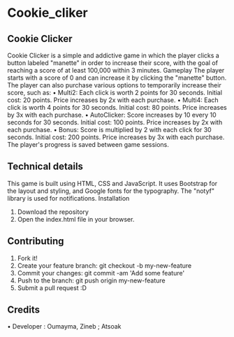 # Cookie_cliker
## Cookie Clicker
Cookie Clicker is a simple and addictive game in which the player clicks a button labeled "manette" in order to increase their score, with the goal of reaching a score of at least 100,000 within 3 minutes.
Gameplay
The player starts with a score of 0 and can increase it by clicking the "manette" button. The player can also purchase various options to temporarily increase their score, such as:
•	Multi2: Each click is worth 2 points for 30 seconds. Initial cost: 20 points. Price increases by 2x with each purchase.
•	Multi4: Each click is worth 4 points for 30 seconds. Initial cost: 80 points. Price increases by 3x with each purchase.
•	AutoClicker: Score increases by 10 every 10 seconds for 30 seconds. Initial cost: 100 points. Price increases by 2x with each purchase.
•	Bonus: Score is multiplied by 2 with each click for 30 seconds. Initial cost: 200 points. Price increases by 3x with each purchase.
The player's progress is saved between game sessions.
## Technical details
This game is built using HTML, CSS and JavaScript. It uses Bootstrap for the layout and styling, and Google fonts for the typography. The "notyf" library is used for notifications.
Installation
1.	Download the repository
2.	Open the index.html file in your browser.
## Contributing
1.	Fork it!
2.	Create your feature branch: git checkout -b my-new-feature
3.	Commit your changes: git commit -am 'Add some feature'
4.	Push to the branch: git push origin my-new-feature
5.	Submit a pull request :D
## Credits
•	Developer : Oumayma, Zineb ; Atsoak
